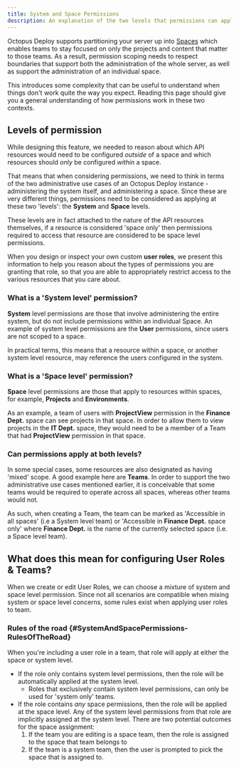 ```yaml
---
title: System and Space Permissions
description: An explanation of the two levels that permissions can apply at, the Space and the System.
---
```


Octopus Deploy supports partitioning your server up into [Spaces](../spaces) which enables teams to stay focused on only the projects and content that matter to those teams. As a result, permission scoping needs to respect boundaries that support both the administration of the whole server, as well as support the administration of an individual space.

This introduces some complexity that can be useful to understand when things don't work quite the way you expect. Reading this page should give you a general understanding of how permissions work in these two contexts. 

## Levels of permission
While designing this feature, we needed to reason about which API resources would need to be configured _outside_ of a space and which resources should _only_ be configured _within_ a space. 

That means that when considering permissions, we need to think in terms of the two administrative use cases of an Octopus Deploy instance - administering the system itself, and administering a space. Since these are very different things, permissions need to be considered as applying at these two 'levels': the **System** and **Space** levels.  

These levels are in fact attached to the nature of the API resources themselves, if a resource is considered 'space only' then permissions required to access that resource are considered to be space level permissions.

When you design or inspect your own custom **user roles**, we present this information to help you reason about the types of permissions you are granting that role, so that you are able to appropriately restrict access to the various resources that you care about.

### What is a 'System level' permission?
**System** level permissions are those that involve administering the entire system, but do not include permissions within an individual Space. An example of system level permissions are the **User** permissions, since users are not scoped to a space.

In practical terms, this means that a resource within a space, or another system level resource, may reference the users configured in the system. 

### What is a 'Space level' permission?
**Space** level permissions are those that apply to resources within spaces, for example, **Projects** and **Environments**. 

As an example, a team of users with **ProjectView** permission in the **Finance Dept.** space can see projects in that space. In order to allow them to view projects in the **IT Dept.** space, they would need to be a member of a Team that had **ProjectView** permission in that space.  

### Can permissions apply at both levels?
In some special cases, some resources are also designated as having 'mixed' scope. A good example here are **Teams**. In order to support the two administrative use cases mentioned earlier, it is conceivable that some teams would be required to operate across all spaces, whereas other teams would not.

As such, when creating a Team, the team can be marked as 'Accessible in all spaces' (i.e a System level team) or 'Accessible in **Finance Dept.** space only' where **Finance Dept.** is the name of the currently selected space (i.e. a Space level team). 

## What does this mean for configuring User Roles & Teams?
When we create or edit User Roles, we can choose a mixture of system and space level permission. Since not all scenarios are compatible when mixing system or space level concerns, some rules exist when applying user roles to team.
 
### Rules of the road {#SystemAndSpacePermissions-RulesOfTheRoad}
When you're including a user role in a team, that role will apply at either the space or system level. 
- If the role only contains system level permissions, then the role will be automatically applied at the system level.
    - Roles that exclusively contain system level permissions, can only be used for 'system only' teams.
- If the role contains *any* space permissions, then the role will be applied at the space level. Any of the system level permissions from that role are implicitly assigned at the system level. There are two potential outcomes for the space assignment:
    1) If the team you are editing is a space team, then the role is assigned to the space that team belongs to
    2) If the team is a system team, then the user is prompted to pick the space that is assigned to.
 
